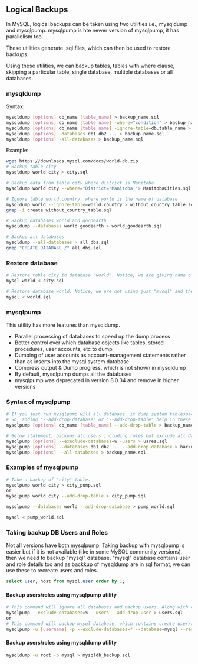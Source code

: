 ## Logical Backups

In MySQL, logical backups can be taken using two utilities i.e., mysqldump and mysqlpump. mysqlpump is hte newer version of mysqlpump, it has parallelism too.

These utilities generate .sql files, which can then be used to restore backups.

Using these utilities, we can backup tables, tables with where clause, skipping a particular table, single database, multiple databases or all databases.

### mysqldump

Syntax:
```sh
mysqldump [options] db_name [table_name] > backup_name.sql
mysqldump [options] db_name [table_name] -where="condition" > backup_name.sql
mysqldump [options] db_name [table_name] -ignore-table=db.table_name > backup_name.sql
mysqldump [options] -databases db1 db2 ... > backup_name.sql
mysqldump [options] -all-databases > backup_name.sql
```

Example:
```sh
wget https://downloads.mysql.com/docs/world-db.zip
# Backup table city
mysqldump world city > city.sql

# Backup data from table city where district is Manitoba
mysqldump world city --where="District='Manitoba'"> ManitobaCities.sql

# Ignore table world.country, where world is the name of database
mysqldump world --ignore-table=world.country > without_country_table.sql
grep -i create without_country_table.sql

# Backup databases world and goodearth
mysqldump --databases world goodearth > world_goodearth.sql

# Backup all databases
mysqldump --all-databases > all_dbs.sql
grep "CREATE DATABASE /" all_dbs.sql
```

### Restore database
```sh
# Restore table city in database "world". Notice, we are giving name of database "world", table will be created in this database.
mysql world < city.sql

# Restore database world. Notice, we are not using just "mysql" and the script.
mysql < world.sql
```

### mysqlpump

This utility has more features than mysqldump. 

* Parallel processing of databases to speed up the dump process
* Better control over which database objects like tables, stored procedures, user accounts, etc to dump
* Dumping of user accounts as account-management statements rather than as inserts into the mysql system database
* Compress output & Dump progress, which is not shown in mysqldump 
* By default, mysqlpump dumps all the databases 
* mysqlpump was deprecated in version 8.0.34 and remove in higher versions 

### Syntax of mysqlpump 
```sh 
# If you just run mysqlpump will all database, it dump system tablespaces too and at the time of restore, it fails because system databases are already there.
# So, adding "--add-drop-database" or "--add-drop-table" help in these scenarios.
mysqlpump [options] db_name [table_name] --add-drop-table > backup_name.sql

# Below statement, backups all users including roles but exclude all databases.
mysqlpump [options] --execlude-databases=% -users > usres.sql
mysqlpump [options] --databases db1 db2 ... --add-drop-database > backup_name.sql
mysqlpump [options] --all-databases > backup_name.sql
```

### Examples of mysqlpump 
```sh
# Take a backup of "city" table.
mysqlpump world city > city_pump.sql
or
mysqlpump world city --add-drop-table > city_pump.sql

mysqlpump --databases world --add-drop-database > pump_world.sql

mysql < pump_world.sql
```

### Taking backup DB Users and Roles 
Not all versions have both mysqlpump. Taking backup with mysqlpump is easier but if it is not available (like in some MySQL community versions), then we need to backup "mysql" database.
"mysql" database contains user and role details too and as backkup of mysqldump are in sql format, we can use these to recreate users and roles.

```sql 
select user, host from mysql.user order by 1;
```
#### Backup users/roles using mysqlpump utility
```sh
# This command will ignore all databases and backup users. Along with create user/role commands, it'll add "drop user" commands before the create commands.
mysqlpump --exclude-databases=% --users --add-drop-user > users.sql
or
# This command will backup mysql database, which contains create user/role commands in sql format
mysqlpump -u [username] -p --exclude-databases=* --database=mysql --result-file=mysqldb_backup.sql
```
#### Backup users/roles using mysqldump utility
```sh
mysqldump -u root -p mysql > mysqldb_backup.sql
```